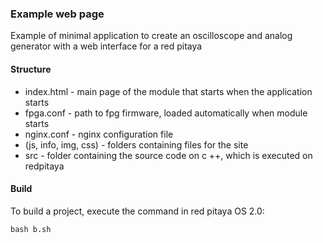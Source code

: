 
### Example web page
Example of minimal application to create an oscilloscope and analog generator with a web interface for a red pitaya

#### Structure

* index.html - main page of the module that starts when the application starts
* fpga.conf - path to fpg firmware, loaded automatically when module starts
* nginx.conf - nginx configuration file
* (js, info, img, css) - folders containing files for the site
* src - folder containing the source code on c ++, which is executed on redpitaya


#### Build

To build a project, execute the command in red pitaya OS 2.0:

```
bash b.sh
```







